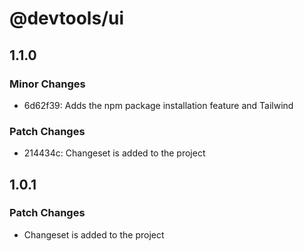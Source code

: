 # @devtools/ui

## 1.1.0

### Minor Changes

- 6d62f39: Adds the npm package installation feature and Tailwind

### Patch Changes

- 214434c: Changeset is added to the project

## 1.0.1

### Patch Changes

- Changeset is added to the project
